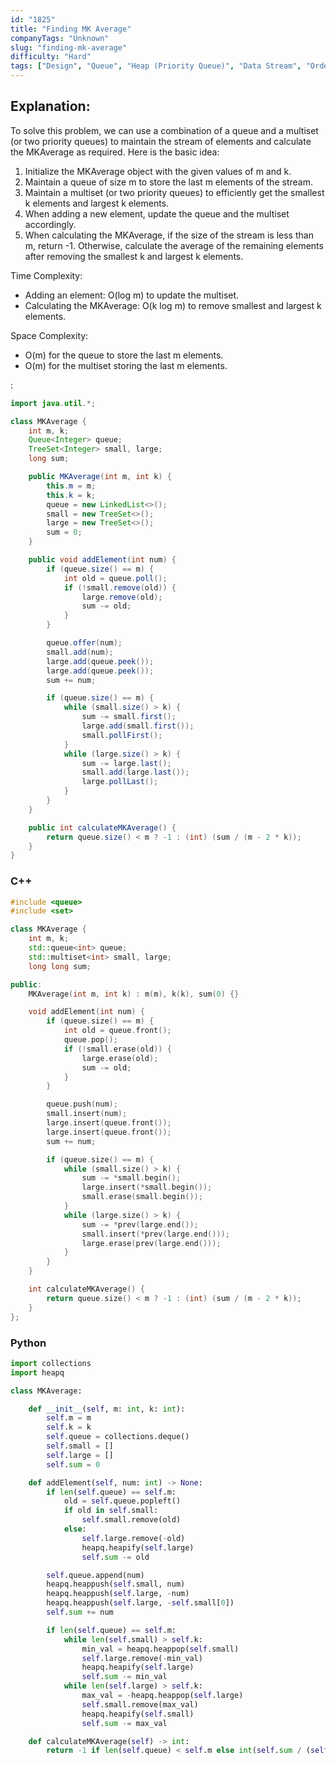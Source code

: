 ```yaml
---
id: "1825"
title: "Finding MK Average"
companyTags: "Unknown"
slug: "finding-mk-average"
difficulty: "Hard"
tags: ["Design", "Queue", "Heap (Priority Queue)", "Data Stream", "Ordered Set"]
---
```


## Explanation:
To solve this problem, we can use a combination of a queue and a multiset (or two priority queues) to maintain the stream of elements and calculate the MKAverage as required. Here is the basic idea:
1. Initialize the MKAverage object with the given values of m and k.
2. Maintain a queue of size m to store the last m elements of the stream.
3. Maintain a multiset (or two priority queues) to efficiently get the smallest k elements and largest k elements.
4. When adding a new element, update the queue and the multiset accordingly.
5. When calculating the MKAverage, if the size of the stream is less than m, return -1. Otherwise, calculate the average of the remaining elements after removing the smallest k and largest k elements.

Time Complexity:
- Adding an element: O(log m) to update the multiset.
- Calculating the MKAverage: O(k log m) to remove smallest and largest k elements.

Space Complexity:
- O(m) for the queue to store the last m elements.
- O(m) for the multiset storing the last m elements.

:

```java
import java.util.*;

class MKAverage {
    int m, k;
    Queue<Integer> queue;
    TreeSet<Integer> small, large;
    long sum;

    public MKAverage(int m, int k) {
        this.m = m;
        this.k = k;
        queue = new LinkedList<>();
        small = new TreeSet<>();
        large = new TreeSet<>();
        sum = 0;
    }

    public void addElement(int num) {
        if (queue.size() == m) {
            int old = queue.poll();
            if (!small.remove(old)) {
                large.remove(old);
                sum -= old;
            }
        }

        queue.offer(num);
        small.add(num);
        large.add(queue.peek());
        large.add(queue.peek());
        sum += num;

        if (queue.size() == m) {
            while (small.size() > k) {
                sum -= small.first();
                large.add(small.first());
                small.pollFirst();
            }
            while (large.size() > k) {
                sum -= large.last();
                small.add(large.last());
                large.pollLast();
            }
        }
    }

    public int calculateMKAverage() {
        return queue.size() < m ? -1 : (int) (sum / (m - 2 * k));
    }
}
```

### C++
```cpp
#include <queue>
#include <set>

class MKAverage {
    int m, k;
    std::queue<int> queue;
    std::multiset<int> small, large;
    long long sum;

public:
    MKAverage(int m, int k) : m(m), k(k), sum(0) {}

    void addElement(int num) {
        if (queue.size() == m) {
            int old = queue.front();
            queue.pop();
            if (!small.erase(old)) {
                large.erase(old);
                sum -= old;
            }
        }

        queue.push(num);
        small.insert(num);
        large.insert(queue.front());
        large.insert(queue.front());
        sum += num;

        if (queue.size() == m) {
            while (small.size() > k) {
                sum -= *small.begin();
                large.insert(*small.begin());
                small.erase(small.begin());
            }
            while (large.size() > k) {
                sum -= *prev(large.end());
                small.insert(*prev(large.end()));
                large.erase(prev(large.end()));
            }
        }
    }

    int calculateMKAverage() {
        return queue.size() < m ? -1 : (int) (sum / (m - 2 * k));
    }
};
```

### Python
```python
import collections
import heapq

class MKAverage:

    def __init__(self, m: int, k: int):
        self.m = m
        self.k = k
        self.queue = collections.deque()
        self.small = []
        self.large = []
        self.sum = 0

    def addElement(self, num: int) -> None:
        if len(self.queue) == self.m:
            old = self.queue.popleft()
            if old in self.small:
                self.small.remove(old)
            else:
                self.large.remove(-old)
                heapq.heapify(self.large)
                self.sum -= old

        self.queue.append(num)
        heapq.heappush(self.small, num)
        heapq.heappush(self.large, -num)
        heapq.heappush(self.large, -self.small[0])
        self.sum += num

        if len(self.queue) == self.m:
            while len(self.small) > self.k:
                min_val = heapq.heappop(self.small)
                self.large.remove(-min_val)
                heapq.heapify(self.large)
                self.sum -= min_val
            while len(self.large) > self.k:
                max_val = -heapq.heappop(self.large)
                self.small.remove(max_val)
                heapq.heapify(self.small)
                self.sum -= max_val

    def calculateMKAverage(self) -> int:
        return -1 if len(self.queue) < self.m else int(self.sum / (self.m - 2 * self.k))
```